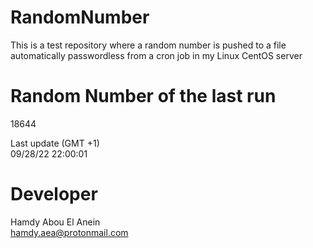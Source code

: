 # RandomNumber    
This is a test repository where a random number is pushed to a file automatically passwordless from a cron job in my Linux CentOS server    
# Random Number of the last run   
18644
      
Last update (GMT +1)    
09/28/22 22:00:01
# Developer    
Hamdy Abou El Anein   
hamdy.aea@protonmail.com
